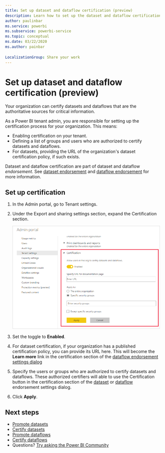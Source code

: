 ```yaml
---
title: Set up dataset and dataflow certification (preview)
description: Learn how to set up the dataset and dataflow certification process in your org.
author: paulinbar
ms.service: powerbi
ms.subservice: powerbi-service
ms.topic: conceptual
ms.date: 03/22/2020
ms.author: painbar

LocalizationGroup: Share your work
---
```

# Set up dataset and dataflow certification (preview)

Your organization can certify datasets and dataflows that are the authoritative sources for critical information.

As a Power BI tenant admin, you are responsible for setting up the certification process for your organization. This means:
* Enabling certification on your tenant.
* Defining a list of groups and users who are authorized to certify datasets and dataflows.
* For datasets, providing the URL of the organization's dataset certification policy, if such exists.

Dataset and dataflow certification are part of dataset and dataflow *endorsement*. See [dataset endorsement](../connect-data/service-datasets-promote.md) and [dataflow endorsement](../transform-model/service-dataflows-promote-certify.md) for more information.


## Set up certification

1. In the Admin portal, go to Tenant settings.
1. Under the Export and sharing settings section, expand the Certification section.

   ![Set up dataset and dataflow certification](media/service-admin-setup-certification/service-admin-certification-setup-dialog.png)

1. Set the toggle to **Enabled**.
1. For dataset certification, if your organization has a published certification policy, you can provide its URL here. This will become the **Learn more** link in the certification section of the [dataflow endorsement settings dialog](../connect-data/service-datasets-promote.md#request-dataset-certification) 
1. Specify the users or groups who are authorized to certify datasets and dataflows. These authorized certifiers will able to use the Certification button in the certification section of the [dataset](../connect-data/service-datasets-promote.md#request-dataset-certification) or [dataflow](../transform-model/service-dataflows-promote-certify.md#certify-a-dataflow) endorsement settings dialog.
1. Click **Apply**.

## Next steps
* [Promote datasets](../connect-data/service-datasets-promote.md)
* [Certify datasets](../connect-data/service-datasets-certify.md)
* [Promote dataflows](../transform-model/service-dataflows-promote-certify.md#promote-a-dataflow)
* [Certify dataflows](../transform-model/service-dataflows-promote-certify.md#certify-a-dataflow)
* Questions? [Try asking the Power BI Community](https://community.powerbi.com/)
